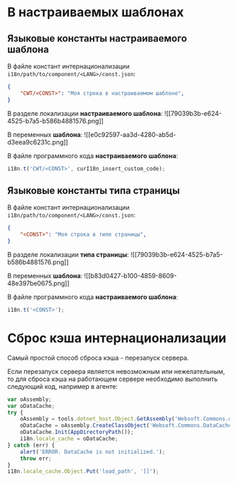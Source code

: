 
# В настраиваемых шаблонах

## Языковые константы настраиваемого шаблона
В файле констант интернационализации  `i18n/path/to/component/<LANG>/const.json`:
```json
{
	"CWT/<CONST>": "Моя строка в настраиваемом шаблоне",
}
```

В разделе локализации **настраиваемого шаблона**:
![[79039b3b-e624-4525-b7a5-b586b4881576.png]]

В переменных **шаблона**:
![[e0c92597-aa3d-4280-ab5d-d3eea9c6231c.png]]

В файле программного кода **настраиваемого шаблона**:
```js
i18n.t('CWT/<CONST>', curI18n_insert_custom_code);
```

## Языковые константы типа страницы
В файле констант интернационализации  `i18n/path/to/component/<LANG>/const.json`:
```json
{
	"<CONST>": "Моя строка в типе страницы",
}
```

В разделе локализации **типа страницы**:
![[79039b3b-e624-4525-b7a5-b586b4881576.png]]

В переменных **шаблона**:
![[b83d0427-b100-4859-8609-48e397be0675.png]]

В файле программного кода **настраиваемого шаблона**:
```js
i18n.t('<CONST>');
```

# Сброс кэша интернационализации
Самый простой способ сброса кэша - перезапуск сервера.

Если перезапуск сервера является невозможным или нежелательным, то для сброса кэша на работающем сервере необходимо выполнить следующий код, например в агенте:
```js
var oAssembly;
var oDataCache;
try {
    oAssembly = tools.dotnet_host.Object.GetAssembly('Websoft.Commons.dll');
    oDataCache = oAssembly.CreateClassObject('Websoft.Commons.DataCache');
    oDataCache.Init(AppDirectoryPath());
    i18n.locale_cache = oDataCache;
} catch (err) {
    alert('ERROR. DataCache is not initialized.');
    throw err;
}
i18n.locale_cache.Object.Put('load_path', '[]');
```